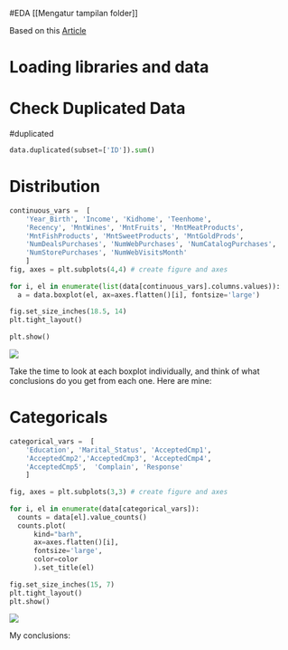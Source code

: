 #EDA 
[[Mengatur tampilan folder]]

Based on this [Article](https://levelup.gitconnected.com/exploratory-data-analysis-the-ultimate-workflow-a82b1d21f747)

# Loading libraries and data

# Check Duplicated Data
#duplicated

```python
data.duplicated(subset=['ID']).sum()
```


# Distribution
```python
continuous_vars =  [  
    'Year_Birth', 'Income', 'Kidhome', 'Teenhome',  
    'Recency', 'MntWines', 'MntFruits', 'MntMeatProducts',  
    'MntFishProducts', 'MntSweetProducts', 'MntGoldProds',  
    'NumDealsPurchases', 'NumWebPurchases', 'NumCatalogPurchases',  
    'NumStorePurchases', 'NumWebVisitsMonth'  
    ]  
fig, axes = plt.subplots(4,4) # create figure and axes  
  
for i, el in enumerate(list(data[continuous_vars].columns.values)):  
  a = data.boxplot(el, ax=axes.flatten()[i], fontsize='large')  
  
fig.set_size_inches(18.5, 14)  
plt.tight_layout()   
  
plt.show()
```

![](https://miro.medium.com/v2/resize:fit:1050/1*3N87Wy-PUf6Jxc6wLPhyTQ.png)

Take the time to look at each boxplot individually, and think of what conclusions do you get from each one. Here are mine:


# Categoricals
```python
categorical_vars =  [  
    'Education', 'Marital_Status', 'AcceptedCmp1',  
    'AcceptedCmp2','AcceptedCmp3', 'AcceptedCmp4',  
    'AcceptedCmp5',  'Complain', 'Response'  
    ]  
  
fig, axes = plt.subplots(3,3) # create figure and axes  
  
for i, el in enumerate(data[categorical_vars]):  
  counts = data[el].value_counts()  
  counts.plot(  
      kind="barh",  
      ax=axes.flatten()[i],  
      fontsize='large',  
      color=color  
      ).set_title(el)        
  
fig.set_size_inches(15, 7)  
plt.tight_layout()   
plt.show()
```

![](https://miro.medium.com/v2/resize:fit:1050/1*tHuDr286GK7eEZvRIOUrWg.png)

My conclusions: